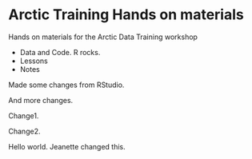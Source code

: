 # Arctic Training Hands on materials

Hands on materials for the Arctic Data Training workshop

* Data and Code. R rocks.
* Lessons
* Notes

Made some changes from RStudio.

And more changes.

Change1.

Change2.

Hello world. Jeanette changed this.
